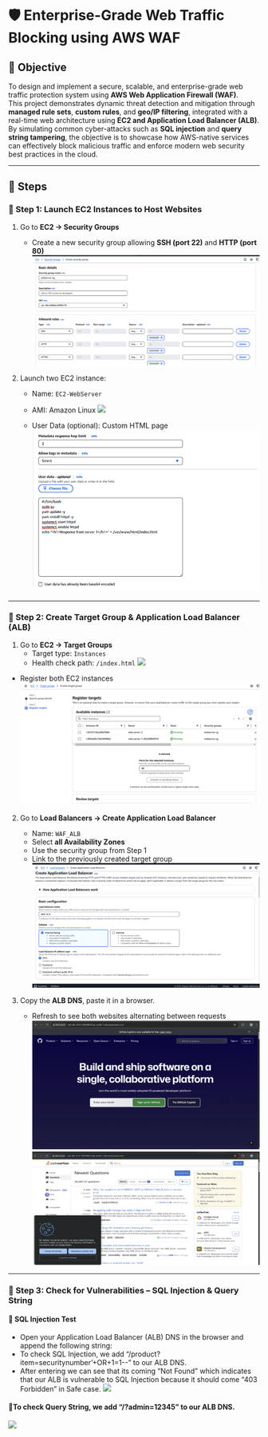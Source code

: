 # 🛡️ Enterprise-Grade Web Traffic Blocking using AWS WAF

## 🎯 Objective

To design and implement a secure, scalable, and enterprise-grade web traffic protection system using **AWS Web Application Firewall (WAF)**.  
This project demonstrates dynamic threat detection and mitigation through **managed rule sets**, **custom rules**, and **geo/IP filtering**, integrated with a real-time web architecture using **EC2 and Application Load Balancer (ALB)**.  
By simulating common cyber-attacks such as **SQL injection** and **query string tampering**, the objective is to showcase how AWS-native services can effectively block malicious traffic and enforce modern web security best practices in the cloud.

---

## 🧪 Steps

### 🔹 Step 1: Launch EC2 Instances to Host Websites

1. Go to **EC2 → Security Groups**  
   - Create a new security group allowing **SSH (port 22)** and **HTTP (port 80)**
![](images/s1.png)

2. Launch two EC2 instance:  
   - Name: `EC2-WebServer`  
   - AMI: Amazon Linux
![](images/s2(2).png)

   - User Data (optional): Custom HTML page
![](images/s2.1.png)
---

### 🔹 Step 2: Create Target Group & Application Load Balancer (ALB)

1. Go to **EC2 → Target Groups**
   - Target type: `Instances`
   - Health check path: `/index.html`
![](images/s3(2).png)
  - Register both EC2 instances
![](images/s3.1.png)

2. Go to **Load Balancers → Create Application Load Balancer**
   - Name: `WAF_ALB`
   - Select **all Availability Zones**
   - Use the security group from Step 1
   - Link to the previously created target group
![](images/s3.2.png)


3. Copy the **ALB DNS**, paste it in a browser.  
   - Refresh to see both websites alternating between requests
![](images/s3.3.png)
![](images/s3.4.png)

---

### 🔹 Step 3: Check for Vulnerabilities – SQL Injection & Query String

#### 🔸 SQL Injection Test
- Open your Application Load Balancer (ALB) DNS in the browser and append the following string:
- To check SQL Injection, we add “/product?item=securitynumber’+OR+1=1--” to our ALB DNS.
- After entering we can see that its coming “Not Found” which indicates that our ALB is vulnerable to SQL Injection because it should come “403 Forbidden” in Safe case.
![](images/s4.1.png)


#### 🔸To check Query String, we add “/?admin=12345” to our ALB DNS.
![](images/s4.2.png)

